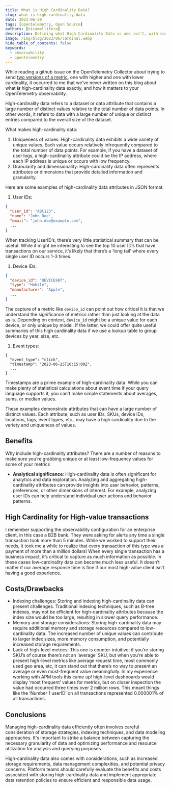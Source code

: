 ```yaml
---
title: What is High Cardinality Data?
slug: what-is-high-cardinality-data
date: 2023-06-29
tags: [opentelemetry, Open Source]
authors: [nicamellifera]
description: Defining what High Cardinality Data is and isn't, with some examples
image: /img/blog/2023/06/cardinal.webp
hide_table_of_contents: false
keywords:
  - observability
  - opentelemetry
---
```


<head>
  <link rel="canonical" href="https://signoz.io/blog/what-is-high-cardinality-data/"/>
</head>


While reading a github issue on the OpenTelemetry Collector about trying to send [two versions of a metric](https://github.com/open-telemetry/opentelemetry-collector/discussions/5308), one with higher and one with lower cardinality, it occurred to me that we’ve never written on this blog about what *****is***** high-cardinality data exactly, and how it matters to your OpenTelemetry observability.
<!--truncate-->

High-cardinality data refers to a dataset or data attribute that contains a large number of distinct values relative to the total number of data points. In other words, it refers to data with a large number of unique or distinct entries compared to the overall size of the dataset.

What makes high-cardinality data:

1. Uniqueness of values: High-cardinality data exhibits a wide variety of unique values. Each value occurs relatively infrequently compared to the total number of data points. For example, if you have a dataset of user logs, a high-cardinality attribute could be the IP address, where each IP address is unique or occurs with low frequency.
2. Granularity and dimensionality: High-cardinality data often represents attributes or dimensions that provide detailed information and granularity. 

Here are some examples of high-cardinality data attributes in JSON format:

1. User IDs:

```JSON
{
  "user_id": "ABC123",
  "name": "John Doe",
  "email": "john.doe@example.com",
  ...
}
```

When tracking UserID’s, there’s very little statistical summary that can be useful. While it might be interesting to see the top 10 user ID’s that have transactions on our service, it’s likely that there’s a ‘long tail’ where every single user ID occurs 1-3 times.

1. Device IDs:

```JSON
{
  "device_id": "DEVICE987",
  "type": "Mobile",
  "manufacturer": "Apple",
  ...
}
```

The capture of a metric like `device_id` can point out how critical it is that we understand the significance of metrics rather than just looking at the data as is. Depending on context, `device_id` might be a unique value for each device, or only unique by model. If the latter, we could offer quite useful summaries of this high cardinality data if we use a lookup table to group devices by year, size, etc. 

1. Event types:

```
{
  "event_type": "click",
  "timestamp": "2023-06-25T10:15:00Z",
  ...
}

```

Timestamps are a prime example of high-cardinality data. While you can make plenty of statistical calculations about event time if your query language supports it, you can’t make simple statements about averages, sums, or median values.

These examples demonstrate attributes that can have a large number of distinct values. Each attribute, such as user IDs, SKUs, device IDs, locations, tags, event types, etc., may have a high cardinality due to the variety and uniqueness of values.

## Benefits

Why include high-cardinality attributes? There are a number of reasons to make sure you’re grabbing unique or at least low-frequency values for some of your metrics

- **Analytical significance**: High-cardinality data is often significant for analytics and data exploration. Analyzing and aggregating high-cardinality attributes can provide insights into user behavior, patterns, preferences, or other dimensions of interest. For example, analyzing user IDs can help understand individual user actions and behavior patterns.

## High Cardinality for **High-value transactions**

I remember supporting the observability configuration for an enterprise client, in this case a B2B bank. They were asking for alerts any time a single transaction took more than 5 minutes. While we worked to support their needs, it took me a while to realize that every transaction of this type was a payment of more than a million dollars! When every single transaction has a business impact, it’s critical to capture as much information as possible. In these cases low-cardinality data can become much less useful. It doesn’t matter if our average response time is fine if our most high-value client isn’t having a good experience.

## Costs/Drawbacks

- Indexing challenges: Storing and indexing high-cardinality data can present challenges. Traditional indexing techniques, such as B-tree indexes, may not be efficient for high-cardinality attributes because the index size would be too large, resulting in slower query performance.
- Memory and storage considerations: Storing high-cardinality data may require additional memory and storage resources compared to low-cardinality data. The increased number of unique values can contribute to larger index sizes, more memory consumption, and potentially increased storage requirements.
- Lack of high-level metrics: This one is counter-intuitive; if you’re storing SKU’s of course there’s not an ‘average’ SKU, but when you’re able to present high-level metrics like average request time, most commonly used geo area, etc, it can stand out that there’s no way to present an average or even most-frequent value meaningfully. In my experience working with APM tools this came up! high-level dashboards would display ‘most frequent’ values for metrics, but on closer inspection the value had occurred three times over 2 million rows. This meant things like the ‘Number 1 userID’ on all transactions represented 0.000001% of all transactions.

## Conclusions

Managing high-cardinality data efficiently often involves careful consideration of storage strategies, indexing techniques, and data modeling approaches. It's important to strike a balance between capturing the necessary granularity of data and optimizing performance and resource utilization for analysis and querying purposes.

High-cardinality data also comes with considerations, such as increased storage requirements, data management complexities, and potential privacy concerns. Platform teams should carefully evaluate the benefits and costs associated with storing high-cardinality data and implement appropriate data retention policies to ensure efficient and responsible data usage.
